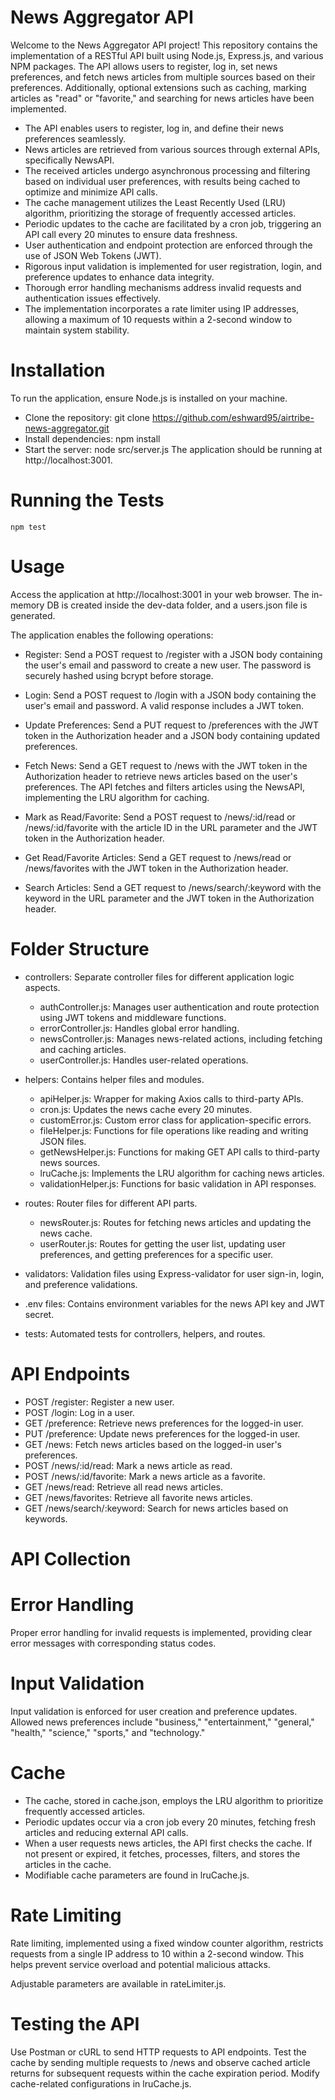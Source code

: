 # News Aggregator API

Welcome to the News Aggregator API project! This repository contains the implementation of a RESTful API built using Node.js, Express.js, and various NPM packages. The API allows users to register, log in, set news preferences, and fetch news articles from multiple sources based on their preferences. Additionally, optional extensions such as caching, marking articles as "read" or "favorite," and searching for news articles have been implemented.

- The API enables users to register, log in, and define their news preferences seamlessly.
- News articles are retrieved from various sources through external APIs, specifically NewsAPI.
- The received articles undergo asynchronous processing and filtering based on individual user preferences, with results being cached to optimize and minimize API calls.
- The cache management utilizes the Least Recently Used (LRU) algorithm, prioritizing the storage of frequently accessed articles.
- Periodic updates to the cache are facilitated by a cron job, triggering an API call every 20 minutes to ensure data freshness.
- User authentication and endpoint protection are enforced through the use of JSON Web Tokens (JWT).
- Rigorous input validation is implemented for user registration, login, and preference updates to enhance data integrity.
- Thorough error handling mechanisms address invalid requests and authentication issues effectively.
- The implementation incorporates a rate limiter using IP addresses, allowing a maximum of 10 requests within a 2-second window to maintain system stability.

# Installation

To run the application, ensure Node.js is installed on your machine.

- Clone the repository: git clone https://github.com/eshward95/airtribe-news-aggregator.git
- Install dependencies: npm install
- Start the server: node src/server.js
  The application should be running at http://localhost:3001.

# Running the Tests

    npm test

# Usage

Access the application at http://localhost:3001 in your web browser. The in-memory DB is created inside the dev-data folder, and a users.json file is generated.

The application enables the following operations:

- Register: Send a POST request to /register with a JSON body containing the user's email and password to create a new user. The password is securely hashed using bcrypt before storage.

- Login: Send a POST request to /login with a JSON body containing the user's email and password. A valid response includes a JWT token.

- Update Preferences: Send a PUT request to /preferences with the JWT token in the Authorization header and a JSON body containing updated preferences.

- Fetch News: Send a GET request to /news with the JWT token in the Authorization header to retrieve news articles based on the user's preferences. The API fetches and filters articles using the NewsAPI, implementing the LRU algorithm for caching.

- Mark as Read/Favorite: Send a POST request to /news/:id/read or /news/:id/favorite with the article ID in the URL parameter and the JWT token in the Authorization header.

- Get Read/Favorite Articles: Send a GET request to /news/read or /news/favorites with the JWT token in the Authorization header.

- Search Articles: Send a GET request to /news/search/:keyword with the keyword in the URL parameter and the JWT token in the Authorization header.

# Folder Structure

- controllers: Separate controller files for different application logic aspects.

  - authController.js: Manages user authentication and route protection using JWT tokens and middleware functions.
  - errorController.js: Handles global error handling.
  - newsController.js: Manages news-related actions, including fetching and caching articles.
  - userController.js: Handles user-related operations.

- helpers: Contains helper files and modules.

  - apiHelper.js: Wrapper for making Axios calls to third-party APIs.
  - cron.js: Updates the news cache every 20 minutes.
  - customError.js: Custom error class for application-specific errors.
  - fileHelper.js: Functions for file operations like reading and writing JSON files.
  - getNewsHelper.js: Functions for making GET API calls to third-party news sources.
  - lruCache.js: Implements the LRU algorithm for caching news articles.
  - validationHelper.js: Functions for basic validation in API responses.

- routes: Router files for different API parts.

  - newsRouter.js: Routes for fetching news articles and updating the news cache.
  - userRouter.js: Routes for getting the user list, updating user preferences, and getting preferences for a specific user.

- validators: Validation files using Express-validator for user sign-in, login, and preference validations.

- .env files: Contains environment variables for the news API key and JWT secret.

- tests: Automated tests for controllers, helpers, and routes.

# API Endpoints

- POST /register: Register a new user.
- POST /login: Log in a user.
- GET /preference: Retrieve news preferences for the logged-in user.
- PUT /preference: Update news preferences for the logged-in user.
- GET /news: Fetch news articles based on the logged-in user's preferences.
- POST /news/:id/read: Mark a news article as read.
- POST /news/:id/favorite: Mark a news article as a favorite.
- GET /news/read: Retrieve all read news articles.
- GET /news/favorites: Retrieve all favorite news articles.
- GET /news/search/:keyword: Search for news articles based on keywords.

# API Collection

# Error Handling

Proper error handling for invalid requests is implemented, providing clear error messages with corresponding status codes.

# Input Validation

Input validation is enforced for user creation and preference updates. Allowed news preferences include "business," "entertainment," "general," "health," "science," "sports," and "technology."

# Cache

- The cache, stored in cache.json, employs the LRU algorithm to prioritize frequently accessed articles.
- Periodic updates occur via a cron job every 20 minutes, fetching fresh articles and reducing external API calls.
- When a user requests news articles, the API first checks the cache. If not present or expired, it fetches, processes, filters, and stores the articles in the cache.
- Modifiable cache parameters are found in lruCache.js.

# Rate Limiting

Rate limiting, implemented using a fixed window counter algorithm, restricts requests from a single IP address to 10 within a 2-second window. This helps prevent service overload and potential malicious attacks.

Adjustable parameters are available in rateLimiter.js.

# Testing the API

Use Postman or cURL to send HTTP requests to API endpoints. Test the cache by sending multiple requests to /news and observe cached article returns for subsequent requests within the cache expiration period. Modify cache-related configurations in lruCache.js.
